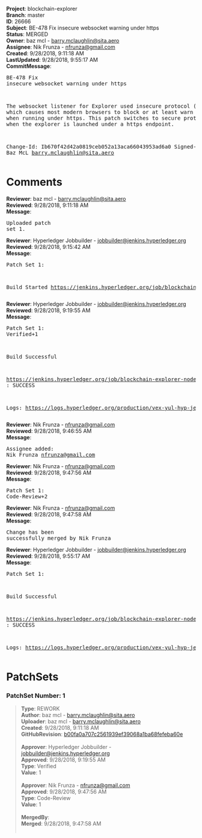 <strong>Project</strong>: blockchain-explorer<br><strong>Branch</strong>: master<br><strong>ID</strong>: 26666<br><strong>Subject</strong>: BE-478 Fix insecure websocket warning under https<br><strong>Status</strong>: MERGED<br><strong>Owner</strong>: baz mcl - barry.mclaughlin@sita.aero<br><strong>Assignee</strong>: Nik Frunza - nfrunza@gmail.com<br><strong>Created</strong>: 9/28/2018, 9:11:18 AM<br><strong>LastUpdated</strong>: 9/28/2018, 9:55:17 AM<br><strong>CommitMessage</strong>:<br><pre>BE-478 Fix insecure websocket warning under https

The websocket listener for Explorer used insecure protocol (ws:)
which causes most modern browsers to block or at least warn as
insecure when running under https. This patch switches to secure
protocol (wss:) when the explorer is launched under a https endpoint.

Change-Id: Ib670f42d42a0819ceb052a13aca66043953ad6a0
Signed-off-by: Baz McL <barry.mclaughlin@sita.aero>
</pre><h1>Comments</h1><strong>Reviewer</strong>: baz mcl - barry.mclaughlin@sita.aero<br><strong>Reviewed</strong>: 9/28/2018, 9:11:18 AM<br><strong>Message</strong>: <pre>Uploaded patch set 1.</pre><strong>Reviewer</strong>: Hyperledger Jobbuilder - jobbuilder@jenkins.hyperledger.org<br><strong>Reviewed</strong>: 9/28/2018, 9:15:42 AM<br><strong>Message</strong>: <pre>Patch Set 1:

Build Started https://jenkins.hyperledger.org/job/blockchain-explorer-node6-verify-x86_64/487/</pre><strong>Reviewer</strong>: Hyperledger Jobbuilder - jobbuilder@jenkins.hyperledger.org<br><strong>Reviewed</strong>: 9/28/2018, 9:19:55 AM<br><strong>Message</strong>: <pre>Patch Set 1: Verified+1

Build Successful 

https://jenkins.hyperledger.org/job/blockchain-explorer-node6-verify-x86_64/487/ : SUCCESS

Logs: https://logs.hyperledger.org/production/vex-yul-hyp-jenkins-3/blockchain-explorer-node6-verify-x86_64/487</pre><strong>Reviewer</strong>: Nik Frunza - nfrunza@gmail.com<br><strong>Reviewed</strong>: 9/28/2018, 9:46:55 AM<br><strong>Message</strong>: <pre>Assignee added: Nik Frunza <nfrunza@gmail.com></pre><strong>Reviewer</strong>: Nik Frunza - nfrunza@gmail.com<br><strong>Reviewed</strong>: 9/28/2018, 9:47:56 AM<br><strong>Message</strong>: <pre>Patch Set 1: Code-Review+2</pre><strong>Reviewer</strong>: Nik Frunza - nfrunza@gmail.com<br><strong>Reviewed</strong>: 9/28/2018, 9:47:58 AM<br><strong>Message</strong>: <pre>Change has been successfully merged by Nik Frunza</pre><strong>Reviewer</strong>: Hyperledger Jobbuilder - jobbuilder@jenkins.hyperledger.org<br><strong>Reviewed</strong>: 9/28/2018, 9:55:17 AM<br><strong>Message</strong>: <pre>Patch Set 1:

Build Successful 

https://jenkins.hyperledger.org/job/blockchain-explorer-node6-merge-x86_64/271/ : SUCCESS

Logs: https://logs.hyperledger.org/production/vex-yul-hyp-jenkins-3/blockchain-explorer-node6-merge-x86_64/271</pre><h1>PatchSets</h1><h3>PatchSet Number: 1</h3><blockquote><strong>Type</strong>: REWORK<br><strong>Author</strong>: baz mcl - barry.mclaughlin@sita.aero<br><strong>Uploader</strong>: baz mcl - barry.mclaughlin@sita.aero<br><strong>Created</strong>: 9/28/2018, 9:11:18 AM<br><strong>GitHubRevision</strong>: [b00fa0a707c2561939ef39068a1ba68fefeba60e](https://github.com/hyperledger/blockchain-explorer/commit/b00fa0a707c2561939ef39068a1ba68fefeba60e)<br><br><strong>Approver</strong>: Hyperledger Jobbuilder - jobbuilder@jenkins.hyperledger.org<br><strong>Approved</strong>: 9/28/2018, 9:19:55 AM<br><strong>Type</strong>: Verified<br><strong>Value</strong>: 1<br><br><strong>Approver</strong>: Nik Frunza - nfrunza@gmail.com<br><strong>Approved</strong>: 9/28/2018, 9:47:56 AM<br><strong>Type</strong>: Code-Review<br><strong>Value</strong>: 1<br><br><strong>MergedBy</strong>:<br><strong>Merged</strong>: 9/28/2018, 9:47:58 AM<br><br></blockquote>
